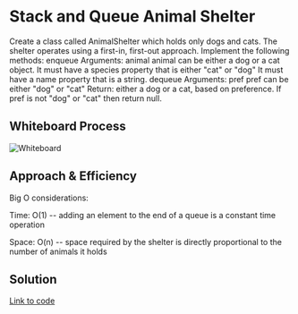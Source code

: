 # Stack and Queue Animal Shelter
Create a class called AnimalShelter which holds only dogs and cats.
The shelter operates using a first-in, first-out approach.
Implement the following methods:
enqueue
Arguments: animal
animal can be either a dog or a cat object.
It must have a species property that is either "cat" or "dog"
It must have a name property that is a string.
dequeue
Arguments: pref
pref can be either "dog" or "cat"
Return: either a dog or a cat, based on preference.
If pref is not "dog" or "cat" then return null.

## Whiteboard Process

![Whiteboard]()

## Approach & Efficiency
Big O considerations:

Time: O(1) -- adding an element to the end of a queue is a constant time operation

Space: O(n) -- space required by the shelter is directly proportional to the number of animals it holds

## Solution
[Link to code](../../code_challenges/stack_queue_animal_shelter.py)